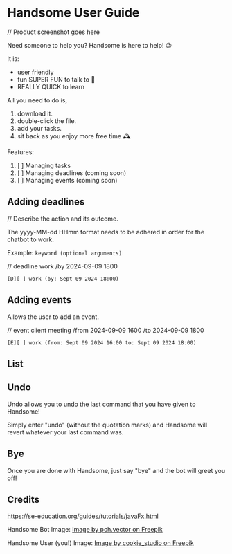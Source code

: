 # Handsome User Guide

// Product screenshot goes here

Need someone to help you? Handsome is here to help! 😉 

It is:
* user friendly
* fun SUPER FUN to talk to 🤠
* REALLY QUICK to learn


All you need to do is,

1. download it.
2. double-click the file.
3. add your tasks.
4. sit back as you enjoy more free time 🕰️

Features:
1. [ ] Managing tasks
2. [ ] Managing deadlines (coming soon)
3. [ ] Managing events (coming soon)
## Adding deadlines

// Describe the action and its outcome.

The yyyy-MM-dd HHmm format needs to be adhered in order for the chatbot to work.

Example: `keyword (optional arguments)`

// deadline work /by 2024-09-09 1800

```
[D][ ] work (by: Sept 09 2024 18:00)

```

## Adding events

Allows the user to add an event.

// event client meeting /from 2024-09-09 1600 /to 2024-09-09 1800

```
[E][ ] work (from: Sept 09 2024 16:00 to: Sept 09 2024 18:00)

```

## List


## Undo

Undo allows you to undo the last command that you have given to Handsome!

Simply enter "undo" (without the quotation marks) and Handsome will revert whatever your last command
was.

## Bye

Once you are done with Handsome, just say "bye" and the bot will greet you off!
## Credits
https://se-education.org/guides/tutorials/javaFx.html

Handsome Bot Image:
<a href="https://www.freepik.com/free-photo/pensive-focused-student-guy-with-folded-arms_6882488.htm#fromView=search&page=1&position=42&uuid=a5ec7d86-c5e4-4fea-9e16-10a7c0a9caff">Image by pch.vector on Freepik</a>

Handsome User (you!) Image:
<a href="https://www.freepik.com/free-photo/surprised-impressed-handsome-guy-standing-profile-with-dropped-jaw-intrigued-look-pointing-looking-left-astonished-speechless-white-wall_9987347.htm#fromView=search&page=1&position=1&uuid=3e5ae9c3-9976-423d-b9cb-faa59ab806ac">Image by cookie_studio on Freepik</a>

